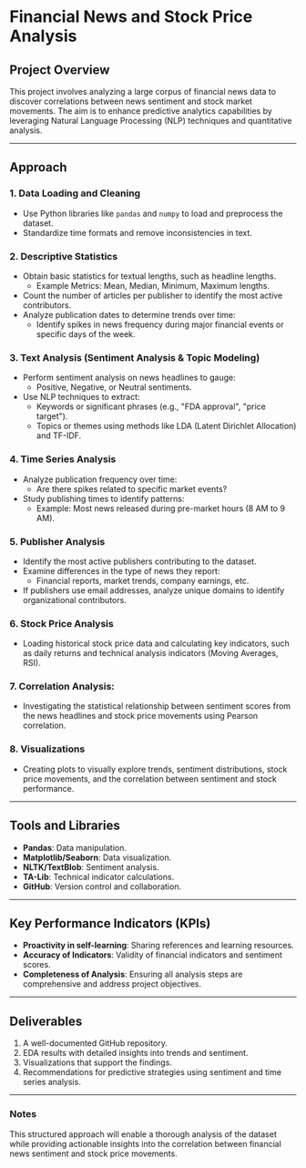 # Financial News and Stock Price Analysis

## Project Overview
This project involves analyzing a large corpus of financial news data to discover correlations between news sentiment and stock market movements. The aim is to enhance predictive analytics capabilities by leveraging Natural Language Processing (NLP) techniques and quantitative analysis.

---

## Approach

### 1. **Data Loading and Cleaning**
- Use Python libraries like `pandas` and `numpy` to load and preprocess the dataset.
- Standardize time formats and remove inconsistencies in text.

### 2. **Descriptive Statistics**
- Obtain basic statistics for textual lengths, such as headline lengths.
  - Example Metrics: Mean, Median, Minimum, Maximum lengths.
- Count the number of articles per publisher to identify the most active contributors.
- Analyze publication dates to determine trends over time:
  - Identify spikes in news frequency during major financial events or specific days of the week.

### 3. **Text Analysis (Sentiment Analysis & Topic Modeling)**
- Perform sentiment analysis on news headlines to gauge:
  - Positive, Negative, or Neutral sentiments.
- Use NLP techniques to extract:
  - Keywords or significant phrases (e.g., "FDA approval", "price target").
  - Topics or themes using methods like LDA (Latent Dirichlet Allocation) and TF-IDF.

### 4. **Time Series Analysis**
- Analyze publication frequency over time:
  - Are there spikes related to specific market events?
- Study publishing times to identify patterns:
  - Example: Most news released during pre-market hours (8 AM to 9 AM).

### 5. **Publisher Analysis**
- Identify the most active publishers contributing to the dataset.
- Examine differences in the type of news they report:
  - Financial reports, market trends, company earnings, etc.
- If publishers use email addresses, analyze unique domains to identify organizational contributors.

### 6. **Stock Price Analysis**
- Loading historical stock price data and calculating key indicators, such as daily returns and technical analysis indicators (Moving Averages, RSI).
### 7. **Correlation Analysis**:
- Investigating the statistical relationship between sentiment scores from the news headlines and stock price movements using Pearson correlation.
### 8.  **Visualizations**
- Creating plots to visually explore trends, sentiment distributions, stock price movements, and the correlation between sentiment and stock performance.

---

## Tools and Libraries
- **Pandas**: Data manipulation.
- **Matplotlib/Seaborn**: Data visualization.
- **NLTK/TextBlob**: Sentiment analysis.
- **TA-Lib**: Technical indicator calculations.
- **GitHub**: Version control and collaboration.

---

## Key Performance Indicators (KPIs)
- **Proactivity in self-learning**: Sharing references and learning resources.
- **Accuracy of Indicators**: Validity of financial indicators and sentiment scores.
- **Completeness of Analysis**: Ensuring all analysis steps are comprehensive and address project objectives.

---

## Deliverables
1. A well-documented GitHub repository.
2. EDA results with detailed insights into trends and sentiment.
3. Visualizations that support the findings.
4. Recommendations for predictive strategies using sentiment and time series analysis.

---

### Notes
This structured approach will enable a thorough analysis of the dataset while providing actionable insights into the correlation between financial news sentiment and stock price movements.
